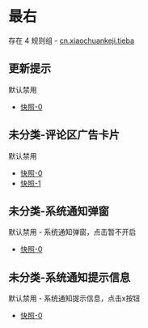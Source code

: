 # 最右

存在 4 规则组 - [cn.xiaochuankeji.tieba](/src/apps/cn.xiaochuankeji.tieba.ts)

## 更新提示

默认禁用

- [快照-0](https://i.gkd.li/i/12660882)

## 未分类-评论区广告卡片

默认禁用

- [快照-0](https://i.gkd.li/i/12661011)
- [快照-1](https://i.gkd.li/i/12661028)

## 未分类-系统通知弹窗

默认禁用 - 系统通知弹窗，点击暂不开启

- [快照-0](https://i.gkd.li/i/12660823)

## 未分类-系统通知提示信息

默认禁用 - 系统通知提示信息，点击x按钮

- [快照-0](https://i.gkd.li/i/12660851)
